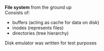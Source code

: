 **File system** from the ground up </br>
Consists of: 
- buffers (acting as cache for data on disk)
- inodes (represents files)
- directories (tree hierarchy)

Disk emulator was written for test purposes